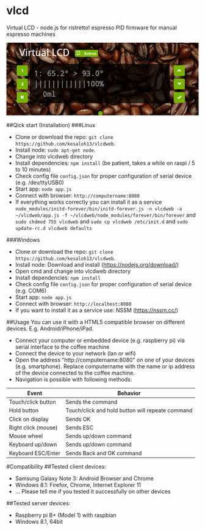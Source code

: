 # vlcd
Virtual LCD - node.js for ristretto! espresso PID firmware for manual espresso machines

![alt tag](https://raw.githubusercontent.com/kesaloh13/vlcdweb/master/screenshot.png)

##Qick start (Installation)
###Linux
- Clone or download the repo: `git clone https://github.com/kesaloh13/vlcdweb`.
- Install node: `sudo apt-get node`.
- Change into vlcdweb directory
- Install dependencies: `npm install` (be patient, takes a while on raspi / 5 to 10 minutes)
- Check config file `config.json` for proper configuration of serial device (e.g. /dev/ttyUSB0)
- Start app:  `node app.js`
- Connect with browser: `http://computername:8080`
- If everything works correctly you can install it as a service `node_modules/initd-forever/bin/initd-forever.js -n vlcdweb -a ~/vlcdweb/app.js -f ~/vlcdweb/node_modules/forever/bin/forever` and `sudo chdmod 755 vlcdweb` and `sudo cp vlcdweb /etc/init.d` and `sudo update-rc.d vlcdweb defaults`


###Windows
- Clone or download the repo: `git clone https://github.com/kesaloh13/vlcdweb`.
- Install node: Download and install (https://nodejs.org/download/)
- Open cmd and change into vlcdweb directory
- Install dependencies: `npm install`
- Check config file `config.json` for proper configuration of serial device (e.g. COM6)
- Start app:  `node app.js`
- Connect with browser: `http://localhost:8080`
- If you want to install it as a service use: NSSM (https://nssm.cc/)

##Usage
You can use it with a HTML5 compatible browser on different devices. E.g. Android/iPhone/iPad.
- Connect your computer or embedded device (e.g. raspberry pi) via serial interface to the coffee machine
- Connect the  device to your network (lan or wifi)
- Open the address "http://computername:8080" on one of your devices (e.g. smartphone). Replace computername with the name or ip address of the device connected to the coffee machine.
- Navigation is possible with following methods:

Event                  | Behavior
---------------------- | -------------------------------------------------
Touch/click button     | Sends the command
Hold button            | Touch/click and hold button will repeate command
Click on display       | Sends OK
Right click (mouse)    | Sends ESC
Mouse wheel            | Sends up/down command
Keyboard up/down       | Sends up/down command
Keyboard ESC/Enter     | Sends Back and OK command

#Compatibility
##Tested client devices:
- Samsung Galaxy Note 3: Android Browser and Chrome
- Windows 8.1: Firefox, Chrome, Internet Explorer 11
- ... Please tell me if you tested it successfully on other devices

##Tested server devices:
- Raspberry pi B+ (Model 1) with raspbian
- Windows 8.1, 64bit
